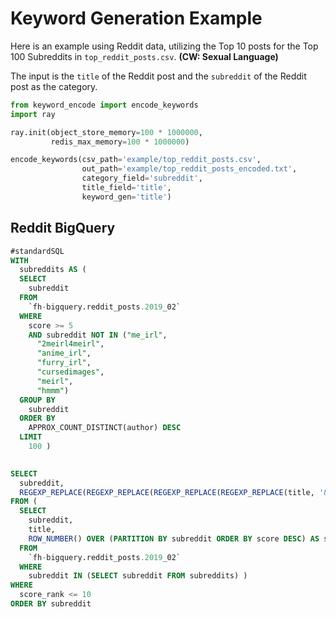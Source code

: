 # Keyword Generation Example

Here is an example using Reddit data, utilizing the Top 10 posts for the Top 100 Subreddits in `top_reddit_posts.csv`. **(CW: Sexual Language)**

The input is the `title` of the Reddit post and the `subreddit` of the Reddit post as the category.

```python
from keyword_encode import encode_keywords
import ray

ray.init(object_store_memory=100 * 1000000,
         redis_max_memory=100 * 1000000)

encode_keywords(csv_path='example/top_reddit_posts.csv',
                out_path='example/top_reddit_posts_encoded.txt',
                category_field='subreddit',
                title_field='title',
                keyword_gen='title')        
```

## Reddit BigQuery

```sql
#standardSQL
WITH
  subreddits AS (
  SELECT
    subreddit
  FROM
    `fh-bigquery.reddit_posts.2019_02`
  WHERE
    score >= 5
    AND subreddit NOT IN ("me_irl",
      "2meirl4meirl",
      "anime_irl",
      "furry_irl",
      "cursedimages",
      "meirl",
      "hmmm")
  GROUP BY
    subreddit
  ORDER BY
    APPROX_COUNT_DISTINCT(author) DESC
  LIMIT
    100 )
    

SELECT
  subreddit,
  REGEXP_REPLACE(REGEXP_REPLACE(REGEXP_REPLACE(REGEXP_REPLACE(title, '&amp;', '&'), '&lt;', '<'), '&gt;', '>'), '�', '') as title
FROM (
  SELECT
    subreddit,
    title,
    ROW_NUMBER() OVER (PARTITION BY subreddit ORDER BY score DESC) AS score_rank
  FROM
    `fh-bigquery.reddit_posts.2019_02`
  WHERE
    subreddit IN (SELECT subreddit FROM subreddits) )
WHERE
  score_rank <= 10
ORDER BY subreddit
```